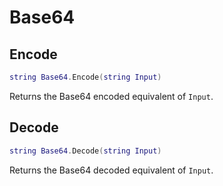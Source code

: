 # Base64

## Encode
```lua
string Base64.Encode(string Input)
```
Returns the Base64 encoded equivalent of `Input`.

## Decode
```lua
string Base64.Decode(string Input)
```
Returns the Base64 decoded equivalent of `Input`.